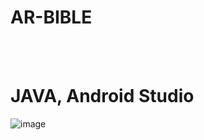 # AR-BIBLE
<br><br>
# JAVA, Android Studio
![image](https://github.com/jinalee-mech/AR-BIBLE/assets/90688988/37dc20d3-0c95-48f2-a542-2bf35c1623fa)
<br><br>

<br><br>
